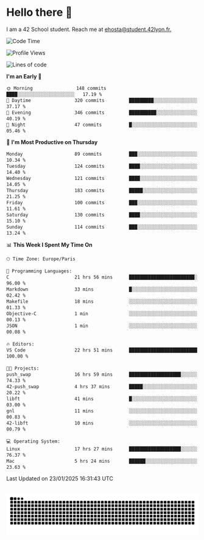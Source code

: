 <h1 align="left">Hello there 👋</h1>
<p align="left">
	I am a 42 School student. Reach me at <a href="mailto:ehosta@student.42lyon.fr">ehosta@student.42lyon.fr.</a><br>
</p>

<!--START_SECTION:waka-->
![Code Time](http://img.shields.io/badge/Code%20Time-2%2C060%20hrs%2047%20mins-blue)

![Profile Views](http://img.shields.io/badge/Profile%20Views-238-blue)

![Lines of code](https://img.shields.io/badge/From%20Hello%20World%20I%27ve%20Written-139.2%20thousand%20lines%20of%20code-blue)

**I'm an Early 🐤** 

```text
🌞 Morning                148 commits         ████░░░░░░░░░░░░░░░░░░░░░   17.19 % 
🌆 Daytime                320 commits         █████████░░░░░░░░░░░░░░░░   37.17 % 
🌃 Evening                346 commits         ██████████░░░░░░░░░░░░░░░   40.19 % 
🌙 Night                  47 commits          █░░░░░░░░░░░░░░░░░░░░░░░░   05.46 % 
```
📅 **I'm Most Productive on Thursday** 

```text
Monday                   89 commits          ███░░░░░░░░░░░░░░░░░░░░░░   10.34 % 
Tuesday                  124 commits         ████░░░░░░░░░░░░░░░░░░░░░   14.40 % 
Wednesday                121 commits         ████░░░░░░░░░░░░░░░░░░░░░   14.05 % 
Thursday                 183 commits         █████░░░░░░░░░░░░░░░░░░░░   21.25 % 
Friday                   100 commits         ███░░░░░░░░░░░░░░░░░░░░░░   11.61 % 
Saturday                 130 commits         ████░░░░░░░░░░░░░░░░░░░░░   15.10 % 
Sunday                   114 commits         ███░░░░░░░░░░░░░░░░░░░░░░   13.24 % 
```


📊 **This Week I Spent My Time On** 

```text
🕑︎ Time Zone: Europe/Paris

💬 Programming Languages: 
C                        21 hrs 56 mins      ████████████████████████░   96.00 % 
Markdown                 33 mins             █░░░░░░░░░░░░░░░░░░░░░░░░   02.42 % 
Makefile                 18 mins             ░░░░░░░░░░░░░░░░░░░░░░░░░   01.33 % 
Objective-C              1 min               ░░░░░░░░░░░░░░░░░░░░░░░░░   00.13 % 
JSON                     1 min               ░░░░░░░░░░░░░░░░░░░░░░░░░   00.08 % 

🔥 Editors: 
VS Code                  22 hrs 51 mins      █████████████████████████   100.00 % 

🐱‍💻 Projects: 
push_swap                16 hrs 59 mins      ███████████████████░░░░░░   74.33 % 
42-push_swap             4 hrs 37 mins       █████░░░░░░░░░░░░░░░░░░░░   20.22 % 
libft                    41 mins             █░░░░░░░░░░░░░░░░░░░░░░░░   03.00 % 
gnl                      11 mins             ░░░░░░░░░░░░░░░░░░░░░░░░░   00.83 % 
42-libft                 10 mins             ░░░░░░░░░░░░░░░░░░░░░░░░░   00.79 % 

💻 Operating System: 
Linux                    17 hrs 27 mins      ███████████████████░░░░░░   76.37 % 
Mac                      5 hrs 24 mins       ██████░░░░░░░░░░░░░░░░░░░   23.63 % 
```


 Last Updated on 23/01/2025 16:31:43 UTC
<!--END_SECTION:waka-->

<br clear="both">
<div align="left">
	<picture align="left">
		<source media="(prefers-color-scheme: light)" srcset="https://raw.githubusercontent.com/elouannh/elouannh/output/github-contribution-grid-snake.svg" width="800px">
		<source media="(prefers-color-scheme: dark)" srcset="https://raw.githubusercontent.com/elouannh/elouannh/output/github-contribution-grid-snake-dark.svg" width="800px">
		<img alt="github-snake" src="https://raw.githubusercontent.com/elouannh/elouannh/output/github-contribution-grid-snake.svg" width="800px">
	</picture>
</div>
